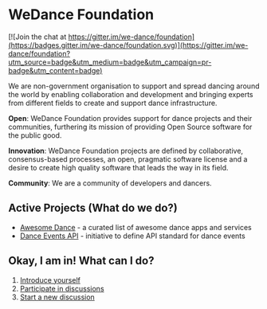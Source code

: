 # WeDance Foundation

[![Join the chat at https://gitter.im/we-dance/foundation](https://badges.gitter.im/we-dance/foundation.svg)](https://gitter.im/we-dance/foundation?utm_source=badge&utm_medium=badge&utm_campaign=pr-badge&utm_content=badge)

We are non-government organisation to support and spread dancing around the world by enabling collaboration and development and bringing experts from different fields to create and support dance infrastructure.

**Open**: WeDance Foundation provides support for dance projects and their communities, furthering its mission of providing Open Source software for the public good.

**Innovation**: WeDance Foundation projects are defined by collaborative, consensus-based processes, an open, pragmatic software license and a desire to create high quality software that leads the way in its field.

**Community**: We are a community of developers and dancers.

## Active Projects (What do we do?)

- [Awesome Dance](https://github.com/we-dance/awesome-dance) - a curated list of awesome dance apps and services
- [Dance Events API](https://github.com/we-dance/foundation/issues/3) - initiative to define API standard for dance events

## Okay, I am in! What can I do?

1. [Introduce yourself](https://github.com/we-dance/foundation/issues/1)
2. [Participate in discussions](https://github.com/we-dance/foundation/issues/)
3. [Start a new discussion](https://github.com/we-dance/foundation/issues/new)
